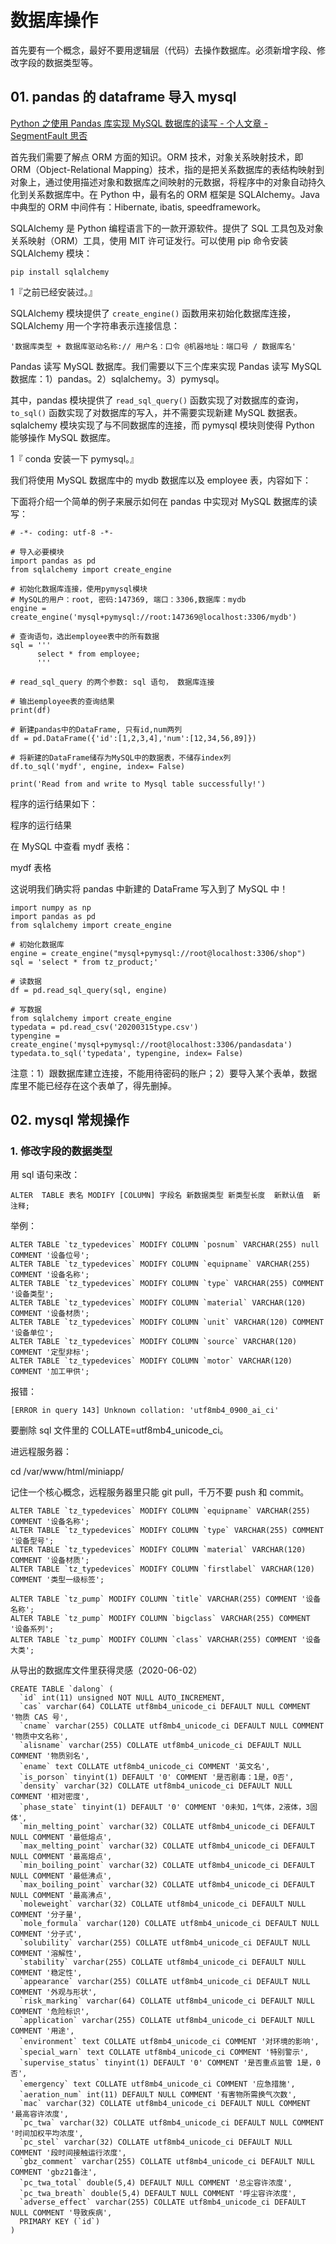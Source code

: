 # 数据库操作

首先要有一个概念，最好不要用逻辑层（代码）去操作数据库。必须新增字段、修改字段的数据类型等。

## 01. pandas 的 dataframe 导入 mysql

[Python 之使用 Pandas 库实现 MySQL 数据库的读写 - 个人文章 - SegmentFault 思否](https://segmentfault.com/a/1190000014210743)

首先我们需要了解点 ORM 方面的知识。ORM 技术，对象关系映射技术，即 ORM（Object-Relational Mapping）技术，指的是把关系数据库的表结构映射到对象上，通过使用描述对象和数据库之间映射的元数据，将程序中的对象自动持久化到关系数据库中。在 Python 中，最有名的 ORM 框架是 SQLAlchemy。Java 中典型的 ORM 中间件有：Hibernate, ibatis, speedframework。

SQLAlchemy 是 Python 编程语言下的一款开源软件。提供了 SQL 工具包及对象关系映射（ORM）工具，使用 MIT 许可证发行。可以使用 pip 命令安装 SQLAlchemy 模块：

```
pip install sqlalchemy
```

1『之前已经安装过。』

SQLAlchemy 模块提供了 `create_engine()` 函数用来初始化数据库连接，SQLAlchemy 用一个字符串表示连接信息：

```
'数据库类型 + 数据库驱动名称:// 用户名：口令 @机器地址：端口号 / 数据库名'
```

Pandas 读写 MySQL 数据库。我们需要以下三个库来实现 Pandas 读写 MySQL 数据库：1）pandas。2）sqlalchemy。3）pymysql。

其中，pandas 模块提供了 `read_sql_query()` 函数实现了对数据库的查询，`to_sql()` 函数实现了对数据库的写入，并不需要实现新建 MySQL 数据表。sqlalchemy 模块实现了与不同数据库的连接，而 pymysql 模块则使得 Python 能够操作 MySQL 数据库。

1『 conda 安装一下 pymysql。』

我们将使用 MySQL 数据库中的 mydb 数据库以及 employee 表，内容如下：

下面将介绍一个简单的例子来展示如何在 pandas 中实现对 MySQL 数据库的读写：

```
# -*- coding: utf-8 -*-

# 导入必要模块
import pandas as pd
from sqlalchemy import create_engine

# 初始化数据库连接，使用pymysql模块
# MySQL的用户：root, 密码:147369, 端口：3306,数据库：mydb
engine = create_engine('mysql+pymysql://root:147369@localhost:3306/mydb')

# 查询语句，选出employee表中的所有数据
sql = '''
      select * from employee;
      '''

# read_sql_query 的两个参数: sql 语句， 数据库连接

# 输出employee表的查询结果
print(df)

# 新建pandas中的DataFrame, 只有id,num两列
df = pd.DataFrame({'id':[1,2,3,4],'num':[12,34,56,89]})

# 将新建的DataFrame储存为MySQL中的数据表，不储存index列
df.to_sql('mydf', engine, index= False)

print('Read from and write to Mysql table successfully!')
```

程序的运行结果如下：

程序的运行结果

在 MySQL 中查看 mydf 表格：

mydf 表格

这说明我们确实将 pandas 中新建的 DataFrame 写入到了 MySQL 中！

```
import numpy as np
import pandas as pd
from sqlalchemy import create_engine

# 初始化数据库
engine = create_engine("mysql+pymysql://root@localhost:3306/shop")
sql = 'select * from tz_product;'

# 读数据
df = pd.read_sql_query(sql, engine)

# 写数据
from sqlalchemy import create_engine
typedata = pd.read_csv('20200315type.csv')
typengine = create_engine('mysql+pymysql://root@localhost:3306/pandasdata')
typedata.to_sql('typedata', typengine, index= False)
```

注意：1）跟数据库建立连接，不能用待密码的账户；2）要导入某个表单，数据库里不能已经存在这个表单了，得先删掉。

## 02. mysql 常规操作

### 1. 修改字段的数据类型

用 sql 语句来改：

    ALTER  TABLE 表名 MODIFY [COLUMN] 字段名 新数据类型 新类型长度  新默认值  新注释;
    
举例：

```
ALTER TABLE `tz_typedevices` MODIFY COLUMN `posnum` VARCHAR(255) null COMMENT '设备位号';
ALTER TABLE `tz_typedevices` MODIFY COLUMN `equipname` VARCHAR(255) COMMENT '设备名称';
ALTER TABLE `tz_typedevices` MODIFY COLUMN `type` VARCHAR(255) COMMENT '设备类型';
ALTER TABLE `tz_typedevices` MODIFY COLUMN `material` VARCHAR(120) COMMENT '设备材质';
ALTER TABLE `tz_typedevices` MODIFY COLUMN `unit` VARCHAR(120) COMMENT '设备单位';
ALTER TABLE `tz_typedevices` MODIFY COLUMN `source` VARCHAR(120) COMMENT '定型非标';
ALTER TABLE `tz_typedevices` MODIFY COLUMN `motor` VARCHAR(120) COMMENT '加工甲供';
```

报错：

    [ERROR in query 143] Unknown collation: 'utf8mb4_0900_ai_ci'

要删除 sql 文件里的 COLLATE=utf8mb4_unicode_ci。

进远程服务器：

cd /var/www/html/miniapp/

记住一个核心概念，远程服务器里只能 git pull，千万不要 push 和 commit。


```
ALTER TABLE `tz_typedevices` MODIFY COLUMN `equipname` VARCHAR(255) COMMENT '设备名称';
ALTER TABLE `tz_typedevices` MODIFY COLUMN `type` VARCHAR(255) COMMENT '设备型号';
ALTER TABLE `tz_typedevices` MODIFY COLUMN `material` VARCHAR(120) COMMENT '设备材质';
ALTER TABLE `tz_typedevices` MODIFY COLUMN `firstlabel` VARCHAR(120) COMMENT '类型一级标签';
```


```
ALTER TABLE `tz_pump` MODIFY COLUMN `title` VARCHAR(255) COMMENT '设备名称';
ALTER TABLE `tz_pump` MODIFY COLUMN `bigclass` VARCHAR(255) COMMENT '设备系列';
ALTER TABLE `tz_pump` MODIFY COLUMN `class` VARCHAR(255) COMMENT '设备大类';
```

从导出的数据库文件里获得灵感（2020-06-02）

```
CREATE TABLE `dalong` (
  `id` int(11) unsigned NOT NULL AUTO_INCREMENT,
  `cas` varchar(64) COLLATE utf8mb4_unicode_ci DEFAULT NULL COMMENT '物质 CAS 号',
  `cname` varchar(255) COLLATE utf8mb4_unicode_ci DEFAULT NULL COMMENT '物质中文名称',
  `alisname` varchar(255) COLLATE utf8mb4_unicode_ci DEFAULT NULL COMMENT '物质别名',
  `ename` text COLLATE utf8mb4_unicode_ci COMMENT '英文名',
  `is_porson` tinyint(1) DEFAULT '0' COMMENT '是否剧毒：1是，0否',
  `density` varchar(32) COLLATE utf8mb4_unicode_ci DEFAULT NULL COMMENT '相对密度',
  `phase_state` tinyint(1) DEFAULT '0' COMMENT '0未知，1气体，2液体，3固体',
  `min_melting_point` varchar(32) COLLATE utf8mb4_unicode_ci DEFAULT NULL COMMENT '最低熔点',
  `max_melting_point` varchar(32) COLLATE utf8mb4_unicode_ci DEFAULT NULL COMMENT '最高熔点',
  `min_boiling_point` varchar(32) COLLATE utf8mb4_unicode_ci DEFAULT NULL COMMENT '最低沸点',
  `max_boiling_point` varchar(32) COLLATE utf8mb4_unicode_ci DEFAULT NULL COMMENT '最高沸点',
  `moleweight` varchar(32) COLLATE utf8mb4_unicode_ci DEFAULT NULL COMMENT '分子量',
  `mole_formula` varchar(120) COLLATE utf8mb4_unicode_ci DEFAULT NULL COMMENT '分子式',
  `solubility` varchar(255) COLLATE utf8mb4_unicode_ci DEFAULT NULL COMMENT '溶解性',
  `stability` varchar(255) COLLATE utf8mb4_unicode_ci DEFAULT NULL COMMENT '稳定性',
  `appearance` varchar(255) COLLATE utf8mb4_unicode_ci DEFAULT NULL COMMENT '外观与形状',
  `risk_marking` varchar(64) COLLATE utf8mb4_unicode_ci DEFAULT NULL COMMENT '危险标识',
  `application` varchar(255) COLLATE utf8mb4_unicode_ci DEFAULT NULL COMMENT '用途',
  `environment` text COLLATE utf8mb4_unicode_ci COMMENT '对环境的影响',
  `special_warn` text COLLATE utf8mb4_unicode_ci COMMENT '特别警示',
  `supervise_status` tinyint(1) DEFAULT '0' COMMENT '是否重点监管 1是，0否',
  `emergency` text COLLATE utf8mb4_unicode_ci COMMENT '应急措施',
  `aeration_num` int(11) DEFAULT NULL COMMENT '有害物所需换气次数',
  `mac` varchar(32) COLLATE utf8mb4_unicode_ci DEFAULT NULL COMMENT '最高容许浓度',
  `pc_twa` varchar(32) COLLATE utf8mb4_unicode_ci DEFAULT NULL COMMENT '时间加权平均浓度',
  `pc_stel` varchar(32) COLLATE utf8mb4_unicode_ci DEFAULT NULL COMMENT '段时间接触运行浓度',
  `gbz_comment` varchar(255) COLLATE utf8mb4_unicode_ci DEFAULT NULL COMMENT 'gbz21备注',
  `pc_twa_total` double(5,4) DEFAULT NULL COMMENT '总尘容许浓度',
  `pc_twa_breath` double(5,4) DEFAULT NULL COMMENT '呼尘容许浓度',
  `adverse_effect` varchar(255) COLLATE utf8mb4_unicode_ci DEFAULT NULL COMMENT '导致疾病',
  PRIMARY KEY (`id`)
)
```